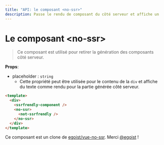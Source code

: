 ```yaml
---
title: "API: le composant <no-ssr>"
description: Passe le rendu de composant du côté serveur et affiche un texte à la place.
---
```


# Le composant &lt;no-ssr&gt;

> Ce composant est utilisé pour retirer la génération des composants côté serveur.

**Props**:
- placeholder : `string`
  - Cette propriété peut être utilisée pour le contenu de la `div` et affiche du texte comme rendu pour la partie générée côté serveur.

```html
<template>
  <div>
    <ssrfrendly-component />
    <no-ssr>
      <not-ssrfrendly />
    </no-ssr>
  </div>
</template>
```

Ce composant est un clone de [egoist/vue-no-ssr](https://github.com/egoist/vue-no-ssr). Merci [@egoist](https://github.com/egoist) !
